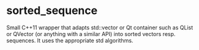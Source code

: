 # sorted_sequence

Small C++11 wrapper that adapts std::vector or Qt container such as QList or QVector
(or anything with a similar API) into sorted vectors resp. sequences. It uses the
appropriate std algorithms.